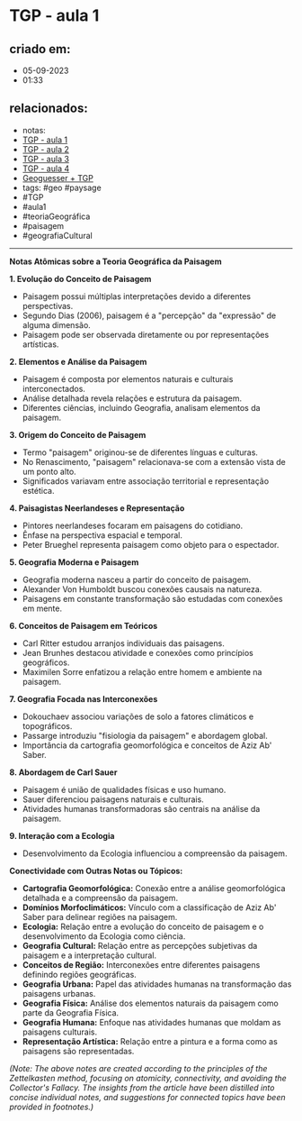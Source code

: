 # TGP - aula 1

## criado em: 
- 05-09-2023
- 01:33
## relacionados:
- notas: 
- [TGP - aula 1](.md)
- [TGP - aula 2](TGP%20-%20aula%202.md)
- [TGP - aula 3](TGP%20-%20aula%203.md)
- [TGP - aula 4](TGP%20-%20aula%204.md)
- [Geoguesser + TGP](Geoguesser%20+%20TGP.md)
- tags: #geo #paysage 
- #TGP
- #aula1
- #teoriaGeográfica
- #paisagem
- #geografiaCultural
---

**Notas Atômicas sobre a Teoria Geográfica da Paisagem**

**1. Evolução do Conceito de Paisagem**
   - Paisagem possui múltiplas interpretações devido a diferentes perspectivas.
   - Segundo Dias (2006), paisagem é a "percepção" da "expressão" de alguma dimensão.
   - Paisagem pode ser observada diretamente ou por representações artísticas.

**2. Elementos e Análise da Paisagem**
   - Paisagem é composta por elementos naturais e culturais interconectados.
   - Análise detalhada revela relações e estrutura da paisagem.
   - Diferentes ciências, incluindo Geografia, analisam elementos da paisagem.

**3. Origem do Conceito de Paisagem**
   - Termo "paisagem" originou-se de diferentes línguas e culturas.
   - No Renascimento, "paisagem" relacionava-se com a extensão vista de um ponto alto.
   - Significados variavam entre associação territorial e representação estética.

**4. Paisagistas Neerlandeses e Representação**
   - Pintores neerlandeses focaram em paisagens do cotidiano.
   - Ênfase na perspectiva espacial e temporal.
   - Peter Brueghel representa paisagem como objeto para o espectador.

**5. Geografia Moderna e Paisagem**
   - Geografia moderna nasceu a partir do conceito de paisagem.
   - Alexander Von Humboldt buscou conexões causais na natureza.
   - Paisagens em constante transformação são estudadas com conexões em mente.

**6. Conceitos de Paisagem em Teóricos**
   - Carl Ritter estudou arranjos individuais das paisagens.
   - Jean Brunhes destacou atividade e conexões como princípios geográficos.
   - Maximilen Sorre enfatizou a relação entre homem e ambiente na paisagem.

**7. Geografia Focada nas Interconexões**
   - Dokouchaev associou variações de solo a fatores climáticos e topográficos.
   - Passarge introduziu "fisiologia da paisagem" e abordagem global.
   - Importância da cartografia geomorfológica e conceitos de Aziz Ab' Saber.

**8. Abordagem de Carl Sauer**
   - Paisagem é união de qualidades físicas e uso humano.
   - Sauer diferenciou paisagens naturais e culturais.
   - Atividades humanas transformadoras são centrais na análise da paisagem.

**9. Interação com a Ecologia**
   - Desenvolvimento da Ecologia influenciou a compreensão da paisagem.

**Conectividade com Outras Notas ou Tópicos:**
- **Cartografia Geomorfológica:** Conexão entre a análise geomorfológica detalhada e a compreensão da paisagem.
- **Domínios Morfoclimáticos:** Vínculo com a classificação de Aziz Ab' Saber para delinear regiões na paisagem.
- **Ecologia:** Relação entre a evolução do conceito de paisagem e o desenvolvimento da Ecologia como ciência.
- **Geografia Cultural:** Relação entre as percepções subjetivas da paisagem e a interpretação cultural.
- **Conceitos de Região:** Interconexões entre diferentes paisagens definindo regiões geográficas.
- **Geografia Urbana:** Papel das atividades humanas na transformação das paisagens urbanas.
- **Geografia Física:** Análise dos elementos naturais da paisagem como parte da Geografia Física.
- **Geografia Humana:** Enfoque nas atividades humanas que moldam as paisagens culturais.
- **Representação Artística:** Relação entre a pintura e a forma como as paisagens são representadas.

*(Note: The above notes are created according to the principles of the Zettelkasten method, focusing on atomicity, connectivity, and avoiding the Collector's Fallacy. The insights from the article have been distilled into concise individual notes, and suggestions for connected topics have been provided in footnotes.)*